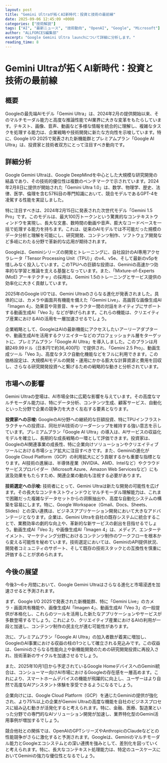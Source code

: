 ```yaml
---
layout: post
title: "Gemini Ultraが拓くAI新時代：投資と技術の最前線"
date: 2025-09-06 12:45:09 +0000
categories: ["技術解説"]
tags: ["AI", "最新ニュース", "技術動向", "OpenAI", "Google", "Microsoft"]
author: "ALLFORCES編集部"
excerpt: "Google Gemini Ultra launchについて詳細に分析します。"
reading_time: 8
---
```


# Gemini Ultraが拓くAI新時代：投資と技術の最前線

## 概要
Googleの最先端AIモデル「Gemini Ultra」は、2024年2月の提供開始以来、そのマルチモーダル能力と高度な推論性能でAI業界に大きな変革をもたらしています。テキスト、画像、音声、動画など多様な情報を統合的に理解し、複雑なタスクを処理する能力は、企業戦略や技術開発に新たな方向性を示唆しています。特に、Google I/O 2025で発表された新機能群とプレミアムプラン「Google AI Ultra」は、投資家と技術者双方にとって注目すべき動向です。

## 詳細分析
Google Gemini Ultraは、Google DeepMindを中心とした大規模な研究開発の結晶であり、その技術的優位性は複数のベンチマークで示されています。2024年2月8日に提供が開始された「Gemini Ultra 1.0」は、数学、物理学、歴史、法律、医学、倫理を含む57科目の専門知識において、競合モデルであるGPT-4を凌駕する性能を実証しました。

特に注目すべきは、2024年2月15日に発表された次世代モデル「Gemini 1.5 Pro」です。このモデルは、最大100万トークンという驚異的なコンテキストウィンドウを実現し、長大な文書、数時間の動画や音声、膨大なコードベースを一括で処理する能力を持ちます。これは、従来のAIモデルでは不可能だった規模のデータ分析と理解を可能にし、研究開発、コンテンツ制作、ソフトウェア開発など多岐にわたる分野で革新的な応用が期待されます。

Googleは、Geminiシリーズの開発とトレーニングに、自社設計のAI専用アクセラレータ「Tensor Processing Unit（TPU）」のv4、v5e、そして最新のv5pを惜しみなく投入しています。このTPUへの巨額な投資は、Geminiの高速かつ効率的な学習と推論を支える基盤となっています。また、「Mixture-of-Experts (MoE) アーキテクチャ」の採用は、Gemini 1.5のトレーニングとサービス提供の効率化に大きく貢献しています。

2025年のGoogle I/Oでは、Gemini Ultraのさらなる進化が発表されました。具体的には、カメラや画面共有機能を備えた「Gemini Live」、高画質な画像生成AI「Imagen 4」、効果音や背景音、キャラクター間の対話をネイティブにサポートする動画生成AI「Veo 3」などが挙げられます。これらの機能は、クリエイティブ産業におけるAIの活用を一層加速させるでしょう。

企業戦略として、GoogleはAIの最新機能にアクセスしたいアーリーアダプターや、動画生成AIを活用するクリエイターなどのプロフェッショナル層をターゲットに、プレミアムプラン「Google AI Ultra」を導入しました。このプランは月額249.99ドル（日本円で約36,400円）で提供され、「Gemini 2.5 Pro」、動画生成ツール「Veo 3」、高度なタスク自動化機能などをフルに利用できます。この価格設定は、大規模AIモデルの開発・運用にかかる膨大な計算資源と費用を回収し、さらなる研究開発投資へと繋げるための戦略的な動きと分析されています。

## 市場への影響
Gemini Ultraの登場は、AI市場全体に広範な影響を与えています。その高度なマルチモーダル能力は、特にデータ分析、コンテンツ生成、顧客サービス、自動化といった分野で企業の競争力を大きく左右する要素となります。

**投資家への示唆:**
GoogleのAI分野への継続的な巨額投資、特にTPUインフラストラクチャへの投資は、同社がAI技術のリーダーシップを維持する強い意志を示しています。プレミアムプラン「Google AI Ultra」の導入は、AIサービスの収益化モデルを確立し、長期的な成長戦略の一環として評価できます。投資家は、GoogleのAI関連事業の成長性、特に企業向けソリューションやクリエイティブツールにおける市場シェア拡大に注目すべきです。また、Geminiの進化がGoogle Cloud Platform（GCP）の利用拡大にどう貢献するかも重要な指標となります。AI技術の進展は、半導体産業（NVIDIA、AMD、Intelなど）やクラウドサービスプロバイダー（Microsoft Azure、Amazon Web Servicesなど）にも波及効果をもたらすため、関連企業の動向も注視する必要があります。

**技術選定への示唆:**
技術者にとって、Gemini Ultraは新たな開発の可能性を広げます。その長大なコンテキストウィンドウとマルチモーダル理解能力は、これまで困難だった複雑なデータセットからの洞察抽出や、高度な自動化システムの構築を容易にします。特に、Google Workspace（Gmail、Docs、Sheets、Slides）との深い連携は、ビジネスアプリケーション開発において大きなアドバンテージとなります。企業は、Gemini Ultraを自社の既存システムに統合することで、業務効率の劇的な向上や、革新的な新サービスの創出を目指せるでしょう。動画生成AI「Veo 3」や画像生成AI「Imagen 4」は、メディア、エンターテイメント、マーケティング分野におけるコンテンツ制作のワークフローを根本から変える可能性を秘めています。技術選定においては、GeminiのAPI提供状況、開発者コミュニティのサポート、そして既存の技術スタックとの互換性を慎重に評価することが求められます。

## 今後の展望
今後3～6ヶ月間において、Google Gemini Ultraはさらなる進化と市場浸透を加速させると予測されます。

まず、Google I/O 2025で発表された新機能群、特に「Gemini Live」のカメラ・画面共有機能や、画像生成AI「Imagen 4」、動画生成AI「Veo 3」の一般提供が本格化し、これらのツールを活用した新たなアプリケーションやサービスが多数登場するでしょう。これにより、クリエイティブ産業におけるAIの利用が一段と加速し、コンテンツ制作の民主化が進む可能性があります。

次に、プレミアムプラン「Google AI Ultra」の加入者数が着実に増加し、GoogleのAI事業における収益の柱の1つとして確立される見込みです。この収益は、Geminiのさらなる性能向上や新機能開発のための研究開発投資に再投入され、技術革新のサイクルを加速させるでしょう。

また、2025年10月1日から予定されているGoogle HomeデバイスへのGemini統合は、コンシューマー向けAI市場におけるGoogleの存在感を一層高めます。これにより、スマートホームデバイスの機能が飛躍的に向上し、ユーザーはより自然で高度なAIアシスタント体験を享受できるようになるでしょう。

企業向けには、Google Cloud Platform（GCP）を通じたGeminiの提供が強化され、より75%以上の企業がGemini Ultraの高度な機能を自社のビジネスプロセスに組み込む動きが活発化すると考えられます。特に、金融、医療、製造業といった分野での専門的なAIソリューション開発が加速し、業界特化型のGemini活用事例が増加するでしょう。

競合他社との関係では、OpenAIのGPTシリーズやAnthropicのClaudeなどとの性能競争がさらに激化すると予測されます。Googleは、Geminiのマルチモーダル能力とGoogleエコシステムとの深い連携を強みとして、差別化を図っていくと考えられます。特に、長大なコンテキスト処理能力は、特定のユースケースにおいてGeminiの強力な優位性となるでしょう。

